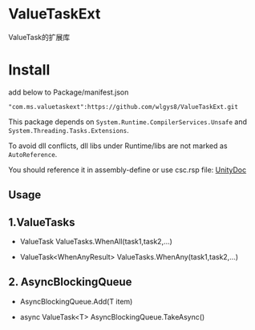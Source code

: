 # ValueTaskExt
ValueTask的扩展库

# Install

add below to Package/manifest.json

```
"com.ms.valuetaskext":https://github.com/wlgys8/ValueTaskExt.git

```
This package depends on `System.Runtime.CompilerServices.Unsafe` and `System.Threading.Tasks.Extensions`.

To avoid dll conflicts, dll libs under Runtime/libs are not marked as `AutoReference`.

You should reference it in assembly-define or use csc.rsp file: [UnityDoc](https://docs.unity3d.com/2019.1/Documentation/Manual/dotnetProfileAssemblies.html)

## Usage

## 1.ValueTasks

* ValueTask ValueTasks.WhenAll(task1,task2,...) 

* ValueTask\<WhenAnyResult> ValueTasks.WhenAny(task1,task2,...)


## 2. AsyncBlockingQueue<T>

* AsyncBlockingQueue.Add(T item)

* async ValueTask\<T> AsyncBlockingQueue.TakeAsync()


